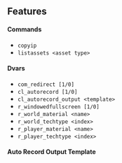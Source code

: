 ## Features

#### Commands
* `copyip`
* `listassets <asset type>`

#### Dvars
* `com_redirect [1/0]`
* `cl_autorecord [1/0]`
* `cl_autorecord_output <template>`
* `r_windowedfullscreen [1/0]`
* `r_world_material <name>`
* `r_world_techtype <index>`
* `r_player_material <name>`
* `r_player_techtype <index>`

#### Auto Record Output Template